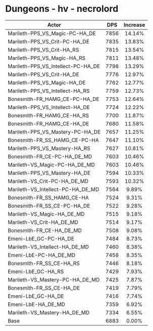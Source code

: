 # Dungeons - hv - necrolord
| Actor | DPS | Increase |
|---|:---:|:---:|
|Marileth-PPS_VS_Magic-PC-HA_DE|7856|14.14%|
|Marileth-PPS_VS_Crit-PC-HA_DE|7835|13.83%|
|Marileth-PPS_VS_Crit-HA_RS|7815|13.54%|
|Marileth-PPS_VS_Magic-HA_RS|7811|13.48%|
|Marileth-PPS_VS_Intellect-PC-HA_DE|7798|13.29%|
|Marileth-PPS_VS_Crit-HA_DE|7776|12.97%|
|Marileth-PPS_VS_Magic-HA_DE|7762|12.77%|
|Marileth-PPS_VS_Intellect-HA_RS|7759|12.73%|
|Bonesmith-FR_HAMG_CE-PC-HA_DE|7753|12.64%|
|Marileth-PPS_VS_Intellect-HA_DE|7724|12.22%|
|Bonesmith-FR_HAMG_CE-HA_RS|7700|11.87%|
|Bonesmith-FR_HAMG_CE-HA_DE|7680|11.58%|
|Marileth-PPS_VS_Mastery-PC-HA_DE|7657|11.25%|
|Bonesmith-FR_SS_HAMG_CE-PC-HA|7647|11.10%|
|Marileth-PPS_VS_Mastery-HA_RS|7627|10.81%|
|Bonesmith-FR_CE-PC-HA_DE_MD|7603|10.46%|
|Marileth-VS_Magic-PC-HA_DE_MD|7603|10.46%|
|Marileth-PPS_VS_Mastery-HA_DE|7594|10.33%|
|Marileth-VS_Crit-PC-HA_DE_MD|7593|10.32%|
|Marileth-VS_Intellect-PC-HA_DE_MD|7564|9.89%|
|Bonesmith-FR_SS_HAMG_CE-HA|7524|9.31%|
|Bonesmith-FR_SS_CE-PC-HA_DE|7522|9.28%|
|Marileth-VS_Magic-HA_DE_MD|7515|9.18%|
|Marileth-VS_Crit-HA_DE_MD|7514|9.17%|
|Bonesmith-FR_CE-HA_DE_MD|7508|9.08%|
|Emeni-LbE_GC-PC-HA_DE|7484|8.73%|
|Marileth-VS_Intellect-HA_DE_MD|7460|8.38%|
|Emeni-LbE-PC-HA_DE_MD|7458|8.35%|
|Bonesmith-FR_SS_CE-HA_RS|7446|8.18%|
|Emeni-LbE_GC-HA_RS|7429|7.93%|
|Marileth-VS_Mastery-PC-HA_DE_MD|7425|7.87%|
|Bonesmith-FR_SS_CE-HA_DE|7419|7.79%|
|Emeni-LbE_GC-HA_DE|7416|7.74%|
|Emeni-LbE-HA_DE_MD|7359|6.92%|
|Marileth-VS_Mastery-HA_DE_MD|7334|6.55%|
|Base|6883|0.00%|
